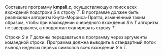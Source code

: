 Составьте программу **kmpall.c**, осуществляющую поиск всех вхождений подстроки  *S* в строку  *T*. В программе должен быть реализован алгоритм Кнута-Морриса-Пратта, изменённый таким образом, чтобы при нахождении очередного вхождения  *S* в  *T* алгоритм не завершался, а продолжал сканировать строку  *T*.  

Строки  *S* и  *T* должны передаваться в программу через аргументы командной строки. Программа должна выводить в стандартный поток вывода индексы первых символов всех вхождений  *S* в  *T*.
